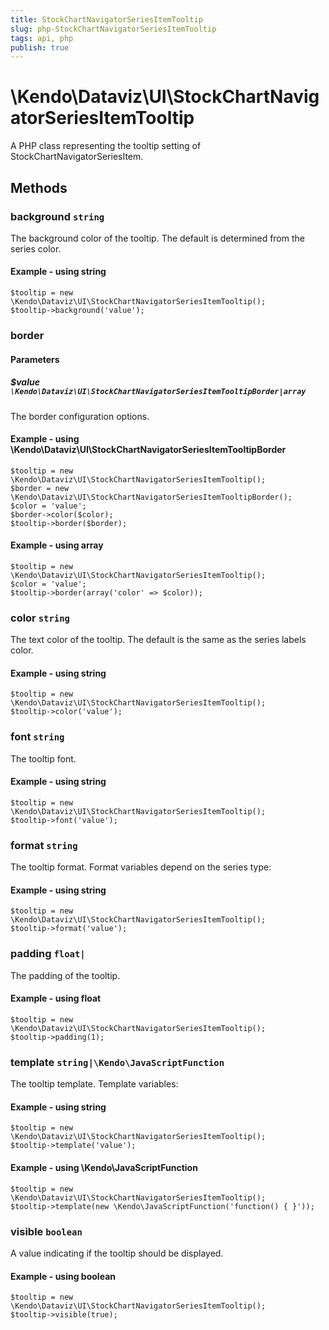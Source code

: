```yaml
---
title: StockChartNavigatorSeriesItemTooltip
slug: php-StockChartNavigatorSeriesItemTooltip
tags: api, php
publish: true
---
```


# \Kendo\Dataviz\UI\StockChartNavigatorSeriesItemTooltip

A PHP class representing the tooltip setting of StockChartNavigatorSeriesItem.


## Methods

### background `string`

The background color of the tooltip. The default is determined from the series color.


#### Example - using string
    $tooltip = new \Kendo\Dataviz\UI\StockChartNavigatorSeriesItemTooltip();
    $tooltip->background('value');

### border

#### Parameters

##### $value `\Kendo\Dataviz\UI\StockChartNavigatorSeriesItemTooltipBorder|array`

The border configuration options.


#### Example - using \Kendo\Dataviz\UI\StockChartNavigatorSeriesItemTooltipBorder

    $tooltip = new \Kendo\Dataviz\UI\StockChartNavigatorSeriesItemTooltip();
    $border = new \Kendo\Dataviz\UI\StockChartNavigatorSeriesItemTooltipBorder();
    $color = 'value';
    $border->color($color);
    $tooltip->border($border);

#### Example - using array

    $tooltip = new \Kendo\Dataviz\UI\StockChartNavigatorSeriesItemTooltip();
    $color = 'value';
    $tooltip->border(array('color' => $color));

### color `string`

The text color of the tooltip. The default is the same as the series labels color.


#### Example - using string
    $tooltip = new \Kendo\Dataviz\UI\StockChartNavigatorSeriesItemTooltip();
    $tooltip->color('value');

### font `string`

The tooltip font.


#### Example - using string
    $tooltip = new \Kendo\Dataviz\UI\StockChartNavigatorSeriesItemTooltip();
    $tooltip->font('value');

### format `string`

The tooltip format. Format variables depend on the series type:


#### Example - using string
    $tooltip = new \Kendo\Dataviz\UI\StockChartNavigatorSeriesItemTooltip();
    $tooltip->format('value');

### padding `float|`

The padding of the tooltip.


#### Example - using float
    $tooltip = new \Kendo\Dataviz\UI\StockChartNavigatorSeriesItemTooltip();
    $tooltip->padding(1);

### template `string|\Kendo\JavaScriptFunction`

The tooltip template.
Template variables:


#### Example - using string
    $tooltip = new \Kendo\Dataviz\UI\StockChartNavigatorSeriesItemTooltip();
    $tooltip->template('value');

#### Example - using \Kendo\JavaScriptFunction
    $tooltip = new \Kendo\Dataviz\UI\StockChartNavigatorSeriesItemTooltip();
    $tooltip->template(new \Kendo\JavaScriptFunction('function() { }'));

### visible `boolean`

A value indicating if the tooltip should be displayed.


#### Example - using boolean
    $tooltip = new \Kendo\Dataviz\UI\StockChartNavigatorSeriesItemTooltip();
    $tooltip->visible(true);

